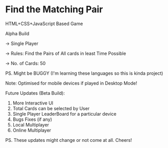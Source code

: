 # Find the Matching Pair

HTML+CSS+JavaScript Based Game

Alpha Build

-> Single Player

-> Rules:
Find the Pairs of All cards in least Time Possible

-> No. of Cards: 50

PS. Might be BUGGY (I'm learning these languages so this is kinda project)

Note: Optimised for mobile devices if played in Desktop Mode!

Future Updates (Beta Build):

1. More Interactive UI
2. Total Cards can be selected by User
3. Single Player LeaderBoard for a particular device
4. Bugs Fixes (if any)
5. Local Multiplayer
6. Online Multiplayer

PS. These updates might change or not come at all.
Cheers!
